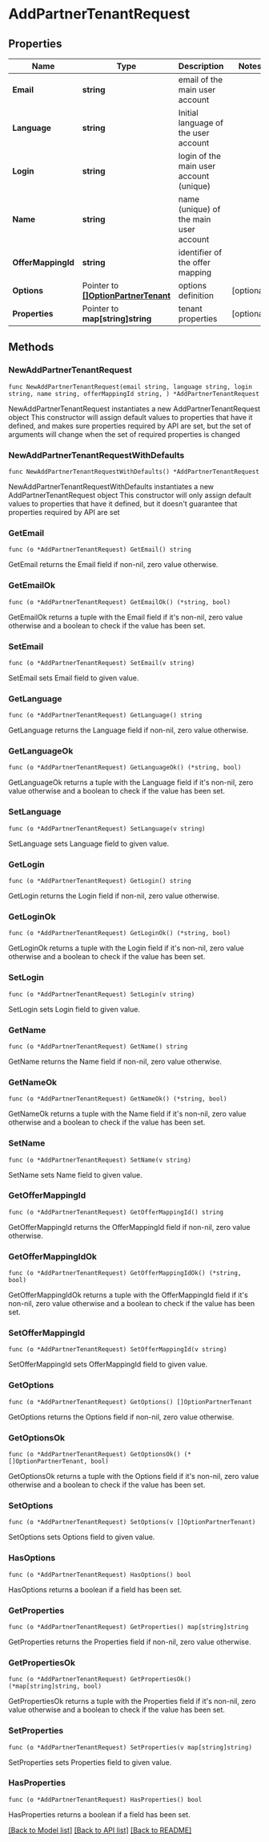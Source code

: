 # AddPartnerTenantRequest

## Properties

Name | Type | Description | Notes
------------ | ------------- | ------------- | -------------
**Email** | **string** | email of the main user account | 
**Language** | **string** | Initial language of the user account | 
**Login** | **string** | login of the main user account (unique) | 
**Name** | **string** | name (unique) of the main user account | 
**OfferMappingId** | **string** | identifier of the offer mapping | 
**Options** | Pointer to [**[]OptionPartnerTenant**](OptionPartnerTenant.md) | options definition | [optional] 
**Properties** | Pointer to **map[string]string** | tenant properties | [optional] 

## Methods

### NewAddPartnerTenantRequest

`func NewAddPartnerTenantRequest(email string, language string, login string, name string, offerMappingId string, ) *AddPartnerTenantRequest`

NewAddPartnerTenantRequest instantiates a new AddPartnerTenantRequest object
This constructor will assign default values to properties that have it defined,
and makes sure properties required by API are set, but the set of arguments
will change when the set of required properties is changed

### NewAddPartnerTenantRequestWithDefaults

`func NewAddPartnerTenantRequestWithDefaults() *AddPartnerTenantRequest`

NewAddPartnerTenantRequestWithDefaults instantiates a new AddPartnerTenantRequest object
This constructor will only assign default values to properties that have it defined,
but it doesn't guarantee that properties required by API are set

### GetEmail

`func (o *AddPartnerTenantRequest) GetEmail() string`

GetEmail returns the Email field if non-nil, zero value otherwise.

### GetEmailOk

`func (o *AddPartnerTenantRequest) GetEmailOk() (*string, bool)`

GetEmailOk returns a tuple with the Email field if it's non-nil, zero value otherwise
and a boolean to check if the value has been set.

### SetEmail

`func (o *AddPartnerTenantRequest) SetEmail(v string)`

SetEmail sets Email field to given value.


### GetLanguage

`func (o *AddPartnerTenantRequest) GetLanguage() string`

GetLanguage returns the Language field if non-nil, zero value otherwise.

### GetLanguageOk

`func (o *AddPartnerTenantRequest) GetLanguageOk() (*string, bool)`

GetLanguageOk returns a tuple with the Language field if it's non-nil, zero value otherwise
and a boolean to check if the value has been set.

### SetLanguage

`func (o *AddPartnerTenantRequest) SetLanguage(v string)`

SetLanguage sets Language field to given value.


### GetLogin

`func (o *AddPartnerTenantRequest) GetLogin() string`

GetLogin returns the Login field if non-nil, zero value otherwise.

### GetLoginOk

`func (o *AddPartnerTenantRequest) GetLoginOk() (*string, bool)`

GetLoginOk returns a tuple with the Login field if it's non-nil, zero value otherwise
and a boolean to check if the value has been set.

### SetLogin

`func (o *AddPartnerTenantRequest) SetLogin(v string)`

SetLogin sets Login field to given value.


### GetName

`func (o *AddPartnerTenantRequest) GetName() string`

GetName returns the Name field if non-nil, zero value otherwise.

### GetNameOk

`func (o *AddPartnerTenantRequest) GetNameOk() (*string, bool)`

GetNameOk returns a tuple with the Name field if it's non-nil, zero value otherwise
and a boolean to check if the value has been set.

### SetName

`func (o *AddPartnerTenantRequest) SetName(v string)`

SetName sets Name field to given value.


### GetOfferMappingId

`func (o *AddPartnerTenantRequest) GetOfferMappingId() string`

GetOfferMappingId returns the OfferMappingId field if non-nil, zero value otherwise.

### GetOfferMappingIdOk

`func (o *AddPartnerTenantRequest) GetOfferMappingIdOk() (*string, bool)`

GetOfferMappingIdOk returns a tuple with the OfferMappingId field if it's non-nil, zero value otherwise
and a boolean to check if the value has been set.

### SetOfferMappingId

`func (o *AddPartnerTenantRequest) SetOfferMappingId(v string)`

SetOfferMappingId sets OfferMappingId field to given value.


### GetOptions

`func (o *AddPartnerTenantRequest) GetOptions() []OptionPartnerTenant`

GetOptions returns the Options field if non-nil, zero value otherwise.

### GetOptionsOk

`func (o *AddPartnerTenantRequest) GetOptionsOk() (*[]OptionPartnerTenant, bool)`

GetOptionsOk returns a tuple with the Options field if it's non-nil, zero value otherwise
and a boolean to check if the value has been set.

### SetOptions

`func (o *AddPartnerTenantRequest) SetOptions(v []OptionPartnerTenant)`

SetOptions sets Options field to given value.

### HasOptions

`func (o *AddPartnerTenantRequest) HasOptions() bool`

HasOptions returns a boolean if a field has been set.

### GetProperties

`func (o *AddPartnerTenantRequest) GetProperties() map[string]string`

GetProperties returns the Properties field if non-nil, zero value otherwise.

### GetPropertiesOk

`func (o *AddPartnerTenantRequest) GetPropertiesOk() (*map[string]string, bool)`

GetPropertiesOk returns a tuple with the Properties field if it's non-nil, zero value otherwise
and a boolean to check if the value has been set.

### SetProperties

`func (o *AddPartnerTenantRequest) SetProperties(v map[string]string)`

SetProperties sets Properties field to given value.

### HasProperties

`func (o *AddPartnerTenantRequest) HasProperties() bool`

HasProperties returns a boolean if a field has been set.


[[Back to Model list]](../README.md#documentation-for-models) [[Back to API list]](../README.md#documentation-for-api-endpoints) [[Back to README]](../README.md)


